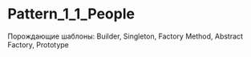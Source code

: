 # Pattern_1_1_People
Порождающие шаблоны: Builder, Singleton, Factory Method, Abstract Factory, Prototype
